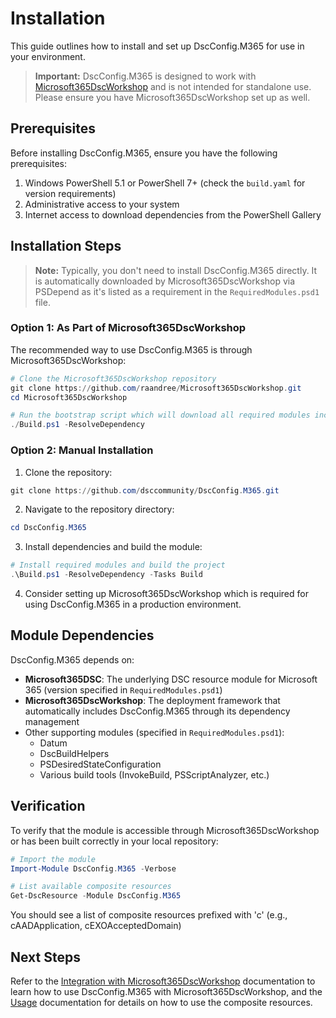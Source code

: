 # Installation

This guide outlines how to install and set up DscConfig.M365 for use in your environment.

> **Important:** DscConfig.M365 is designed to work with [Microsoft365DscWorkshop](https://github.com/raandree/Microsoft365DscWorkshop) and is not intended for standalone use. Please ensure you have Microsoft365DscWorkshop set up as well.

## Prerequisites

Before installing DscConfig.M365, ensure you have the following prerequisites:

1. Windows PowerShell 5.1 or PowerShell 7+ (check the `build.yaml` for version requirements)
2. Administrative access to your system
3. Internet access to download dependencies from the PowerShell Gallery

## Installation Steps

> **Note:** Typically, you don't need to install DscConfig.M365 directly. It is automatically downloaded by Microsoft365DscWorkshop via PSDepend as it's listed as a requirement in the `RequiredModules.psd1` file.

### Option 1: As Part of Microsoft365DscWorkshop

The recommended way to use DscConfig.M365 is through Microsoft365DscWorkshop:

```powershell
# Clone the Microsoft365DscWorkshop repository
git clone https://github.com/raandree/Microsoft365DscWorkshop.git
cd Microsoft365DscWorkshop

# Run the bootstrap script which will download all required modules including DscConfig.M365
./Build.ps1 -ResolveDependency
```

### Option 2: Manual Installation

1. Clone the repository:

```powershell
git clone https://github.com/dsccommunity/DscConfig.M365.git
```

2. Navigate to the repository directory:

```powershell
cd DscConfig.M365
```

3. Install dependencies and build the module:

```powershell
# Install required modules and build the project
.\Build.ps1 -ResolveDependency -Tasks Build
```

4. Consider setting up Microsoft365DscWorkshop which is required for using DscConfig.M365 in a production environment.

## Module Dependencies

DscConfig.M365 depends on:

- **Microsoft365DSC**: The underlying DSC resource module for Microsoft 365 (version specified in `RequiredModules.psd1`)
- **Microsoft365DscWorkshop**: The deployment framework that automatically includes DscConfig.M365 through its dependency management
- Other supporting modules (specified in `RequiredModules.psd1`):
  - Datum
  - DscBuildHelpers
  - PSDesiredStateConfiguration
  - Various build tools (InvokeBuild, PSScriptAnalyzer, etc.)

## Verification

To verify that the module is accessible through Microsoft365DscWorkshop or has been built correctly in your local repository:

```powershell
# Import the module
Import-Module DscConfig.M365 -Verbose

# List available composite resources
Get-DscResource -Module DscConfig.M365
```

You should see a list of composite resources prefixed with 'c' (e.g., cAADApplication, cEXOAcceptedDomain)

## Next Steps

Refer to the [Integration with Microsoft365DscWorkshop](Integration.md) documentation to learn how to use DscConfig.M365 with Microsoft365DscWorkshop, and the [Usage](Usage.md) documentation for details on how to use the composite resources.
